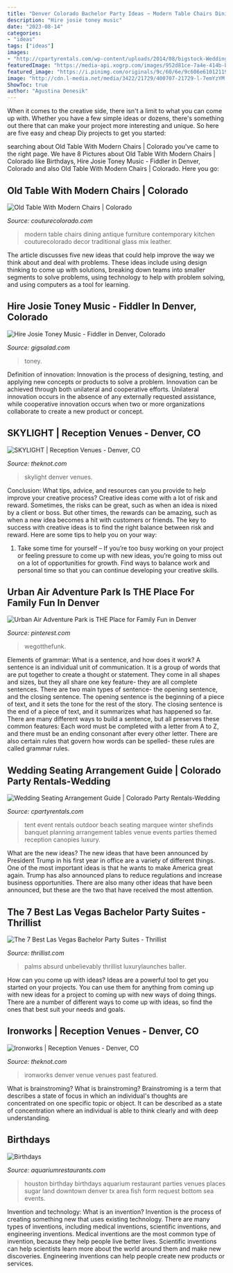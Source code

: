```yaml
---
title: "Denver Colorado Bachelor Party Ideas ~ Modern Table Chairs Dining Antique Furniture Contemporary Kitchen Couturecolorado Decor Traditional Glass Mix Leather"
description: "Hire josie toney music"
date: "2023-08-14"
categories:
- "ideas"
tags: ["ideas"]
images:
- "http://cpartyrentals.com/wp-content/uploads/2014/08/bigstock-Wedding-tent-31538924.jpg"
featuredImage: "https://media-api.xogrp.com/images/952d81ce-7a4e-414b-b923-6e4e81d356da"
featured_image: "https://i.pinimg.com/originals/9c/60/6e/9c606e6101211978d994f6a52edac12f.jpg"
image: "http://cdn.l-media.net/media/3422/21729/400707-21729-l-7emYzYM.jpg"
ShowToc: true
author: "Agustina Denesik"
---
```



When it comes to the creative side, there isn't a limit to what you can come up with. Whether you have a few simple ideas or dozens, there's something out there that can make your project more interesting and unique. So here are five easy and cheap Diy projects to get you started: 

	

		
searching about Old Table With Modern Chairs | Colorado you've came to the right page. We have 8 Pictures about Old Table With Modern Chairs | Colorado like Birthdays, Hire Josie Toney Music - Fiddler in Denver, Colorado and also Old Table With Modern Chairs | Colorado. Here you go:
		
    
## Old Table With Modern Chairs | Colorado

<img loading=lazy src="http://cdn.l-media.net/media/3422/21729/400707-21729-l-7emYzYM.jpg" onerror="this.onerror=null;this.src='https://tse3.mm.bing.net/th?id=OIP.StXCM4LBnmNXxxJhvIh5LAHaF1&amp;pid=15.1';" alt="Old Table With Modern Chairs | Colorado">

_Source: couturecolorado.com_

>modern table chairs dining antique furniture contemporary kitchen couturecolorado decor traditional glass mix leather. 

	

The article discusses five new ideas that could help improve the way we think about and deal with problems. These ideas include using design thinking to come up with solutions, breaking down teams into smaller segments to solve problems, using technology to help with problem solving, and using computers as a tool for learning.

    
## Hire Josie Toney Music - Fiddler In Denver, Colorado

<img loading=lazy src="https://cress.gigsalad.com/s3/j/josie_toney_music_denver/58892430a5c58.jpg" onerror="this.onerror=null;this.src='https://tse3.mm.bing.net/th?id=OIP.MzzEmudlpNzVSbJkJ_chXwHaEn&amp;pid=15.1';" alt="Hire Josie Toney Music - Fiddler in Denver, Colorado">

_Source: gigsalad.com_

>toney. 

	

Definition of innovation:
Innovation is the process of designing, testing, and applying new concepts or products to solve a problem. Innovation can be achieved through both unilateral and cooperative efforts. Unilateral innovation occurs in the absence of any externally requested assistance, while cooperative innovation occurs when two or more organizations collaborate to create a new product or concept.

    
## SKYLIGHT | Reception Venues - Denver, CO

<img loading=lazy src="https://media-api.xogrp.com/images/c8395668-0f4f-4895-a16a-49dda316dac1" onerror="this.onerror=null;this.src='https://tse3.mm.bing.net/th?id=OIP.rzOYvMxVRWaI8Np381zLAAHaE7&amp;pid=15.1';" alt="SKYLIGHT | Reception Venues - Denver, CO">

_Source: theknot.com_

>skylight denver venues. 

	

Conclusion: What tips, advice, and resources can you provide to help improve your creative process?
Creative ideas come with a lot of risk and reward. Sometimes, the risks can be great, such as when an idea is nixed by a client or boss. But other times, the rewards can be amazing, such as when a new idea becomes a hit with customers or friends. The key to success with creative ideas is to find the right balance between risk and reward. Here are some tips to help you on your way: 
1. Take some time for yourself – If you’re too busy working on your project or feeling pressure to come up with new ideas, you’re going to miss out on a lot of opportunities for growth. Find ways to balance work and personal time so that you can continue developing your creative skills. 


    
## Urban Air Adventure Park Is THE Place For Family Fun In Denver

<img loading=lazy src="https://i.pinimg.com/originals/9c/60/6e/9c606e6101211978d994f6a52edac12f.jpg" onerror="this.onerror=null;this.src='https://tse3.mm.bing.net/th?id=OIP.FqJ_2K8wH3t7UBAGQW2HZAHaFE&amp;pid=15.1';" alt="Urban Air Adventure Park is THE Place for Family Fun in Denver">

_Source: pinterest.com_

>wegotthefunk. 

	

Elements of grammar: What is a sentence, and how does it work?
A sentence is an individual unit of communication. It is a group of words that are put together to create a thought or statement. They come in all shapes and sizes, but they all share one key feature- they are all complete sentences. There are two main types of sentence- the opening sentence, and the closing sentence. The opening sentence is the beginning of a piece of text, and it sets the tone for the rest of the story. The closing sentence is the end of a piece of text, and it summarizes what has happened so far. There are many different ways to build a sentence, but all preserves these common features: Each word must be completed with a letter from A to Z, and there must be an ending consonant after every other letter. There are also certain rules that govern how words can be spelled- these rules are called grammar rules.

    
## Wedding Seating Arrangement Guide | Colorado Party Rentals-Wedding

<img loading=lazy src="http://cpartyrentals.com/wp-content/uploads/2014/08/bigstock-Wedding-tent-31538924.jpg" onerror="this.onerror=null;this.src='https://tse1.mm.bing.net/th?id=OIP.9inhA0ob2GWjBo_aM9lyQAHaE8&amp;pid=15.1';" alt="Wedding Seating Arrangement Guide | Colorado Party Rentals-Wedding">

_Source: cpartyrentals.com_

>tent event rentals outdoor beach seating marquee winter shefinds banquet planning arrangement tables venue events parties themed reception canopies luxury. 

	

What are the new ideas?
The new ideas that have been announced by President Trump in his first year in office are a variety of different things. One of the most important ideas is that he wants to make America great again. Trump has also announced plans to reduce regulations and increase business opportunities. There are also many other ideas that have been announced, but these are the two that have received the most attention.

    
## The 7 Best Las Vegas Bachelor Party Suites - Thrillist

<img loading=lazy src="https://assets3.thrillist.com/v1/image/880398/size/tmg-facebook_social.jpg" onerror="this.onerror=null;this.src='https://tse4.mm.bing.net/th?id=OIP.lIZYPE_TNQqMW1-VlBnUygHaEj&amp;pid=15.1';" alt="The 7 Best Las Vegas Bachelor Party Suites - Thrillist">

_Source: thrillist.com_

>palms absurd unbelievably thrillist luxurylaunches baller. 

	

How can you come up with ideas?
Ideas are a powerful tool to get you started on your projects. You can use them for anything from coming up with new ideas for a project to coming up with new ways of doing things. There are a number of different ways to come up with ideas, so find the ones that best suit your needs and goals.

    
## Ironworks | Reception Venues - Denver, CO

<img loading=lazy src="https://media-api.xogrp.com/images/952d81ce-7a4e-414b-b923-6e4e81d356da" onerror="this.onerror=null;this.src='https://tse2.mm.bing.net/th?id=OIP.TJ6mbTcrY4KuReN0yA-O1wHaE8&amp;pid=15.1';" alt="Ironworks | Reception Venues - Denver, CO">

_Source: theknot.com_

>ironworks denver venue venues past featured. 

	

What is brainstroming?
What is brainstroming? Brainstroming is a term that describes a state of focus in which an individual's thoughts are concentrated on one specific topic or object. It can be described as a state of concentration where an individual is able to think clearly and with deep understanding.

    
## Birthdays

<img loading=lazy src="http://www.aquariumrestaurants.com/downtownaquariumdenver/images/birthdays/side01.jpg" onerror="this.onerror=null;this.src='https://tse2.mm.bing.net/th?id=OIP.7L6gwC61mxxa55udFCoSnAAAAA&amp;pid=15.1';" alt="Birthdays">

_Source: aquariumrestaurants.com_

>houston birthday birthdays aquarium restaurant parties venues places sugar land downtown denver tx area fish form request bottom sea events. 

	

Invention and technology: What is an invention?
Invention is the process of creating something new that uses existing technology. There are many types of inventions, including medical inventions, scientific inventions, and engineering inventions. Medical inventions are the most common type of invention, because they help people live better lives. Scientific inventions can help scientists learn more about the world around them and make new discoveries. Engineering inventions can help people create new products or services.

